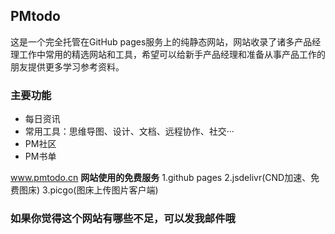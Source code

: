 ## PMtodo
这是一个完全托管在GitHub pages服务上的纯静态网站，网站收录了诸多产品经理工作中常用的精选网站和工具，希望可以给新手产品经理和准备从事产品工作的朋友提供更多学习参考资料。

### 主要功能
- 每日资讯
- 常用工具：思维导图、设计、文档、远程协作、社交···
- PM社区
- PM书单

www.pmtodo.cn
**网站使用的免费服务** 
1.github pages
2.jsdelivr(CND加速、免费图床)
3.picgo(图床上传图片客户端)

### 如果你觉得这个网站有哪些不足，可以发我邮件哦
